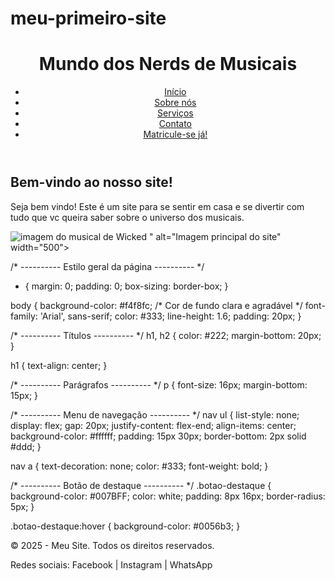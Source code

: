# meu-primeiro-site
<!DOCTYPE html>
<html lang="pt-BR">
<head>
  <meta charset="UTF-8">
  <title>Meu Primeiro Site</title>
  <link rel="stylesheet" href="estilo.css"> <!-- futuramente para estilizar -->
</head>
<body>

  <!-- Cabeçalho com menu de navegação -->
  <header>
    <h1>Mundo dos Nerds de Musicais</h1>
    <nav>
      <ul>
        <li><a href="#">Início</a></li>
        <li><a href="#">Sobre nós</a></li>
        <li><a href="#">Serviços</a></li>
        <li><a href="#">Contato</a></li>
        <li><a href="#" class="botao-destaque">Matricule-se já!</a></li>
      </ul>
    </nav>
  </header>

  <!-- Conteúdo principal da página -->
  <main>
    <h2>Bem-vindo ao nosso site!</h2>
    <p>Seja bem vindo! Este é um site para se sentir em casa e se divertir com tudo que vc queira saber sobre o universo dos musicais.</p>
    <img src="<img src="imagem wicked Brasil.jpg" alt="imagem do musical de Wicked">
" alt="Imagem principal do site" width="500">
  </main>

/* ---------- Estilo geral da página ---------- */
* {
  margin: 0;
  padding: 0;
  box-sizing: border-box;
}

body {
  background-color: #f4f8fc; /* Cor de fundo clara e agradável */
  font-family: 'Arial', sans-serif;
  color: #333;
  line-height: 1.6;
  padding: 20px;
}

/* ---------- Títulos ---------- */
h1, h2 {
  color: #222;
  margin-bottom: 20px;
}

h1 {
  text-align: center;
}

/* ---------- Parágrafos ---------- */
p {
  font-size: 16px;
  margin-bottom: 15px;
}

/* ---------- Menu de navegação ---------- */
nav ul {
  list-style: none;
  display: flex;
  gap: 20px;
  justify-content: flex-end;
  align-items: center;
  background-color: #ffffff;
  padding: 15px 30px;
  border-bottom: 2px solid #ddd;
}

nav a {
  text-decoration: none;
  color: #333;
  font-weight: bold;
}

/* ---------- Botão de destaque ---------- */
.botao-destaque {
  background-color: #007BFF;
  color: white;
  padding: 8px 16px;
  border-radius: 5px;
}

.botao-destaque:hover {
  background-color: #0056b3;
}

  <!-- Rodapé com informações finais -->
  <footer>
    <p>© 2025 - Meu Site. Todos os direitos reservados.</p>
    <p>Redes sociais: Facebook | Instagram | WhatsApp</p>
  </footer>

